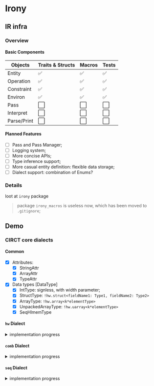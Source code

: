 # Irony

## IR infra

### Overview

#### Basic Components

| Objects     | Traits & Structs     | Macros               | Tests                 |
| ----------- | -------------------- | -------------------- | --------------------  |
| Entity      | :white_check_mark:   | :white_check_mark:   | :white_check_mark:    |
| Operation   | :white_check_mark:   | :white_check_mark:   | :white_check_mark:    |
| Constraint  | :white_check_mark:   | :white_check_mark:   | :white_check_mark:    |
| Environ     | :white_check_mark:   | :white_check_mark:   | :white_check_mark:    |
| Pass        | :white_large_square: | :white_large_square: | :white_large_square:  |
| Interpret   | :white_large_square: | :white_large_square: | :white_large_square:  |
| Parse/Print | :white_large_square: | :white_large_square: | :white_large_square:  |

#### Planned Features

- [ ] Pass and Pass Manager;
- [ ] Logging system;
- [ ] More concise APIs;
- [ ] Type inference support;
- [ ] More casual entity definition: flexible data storage;
- [ ] Dialect support: combination of Enums?

### Details

loot at `irony` package

> package `irony_macros` is useless now, which has been moved to `.gitignore`;

## Demo

### CIRCT core dialects

#### Common

- [x] Attributes:
  - [x] StringAttr
  - [x] ArrayAttr
  - [x] TypeAttr
- [x] Data types [DataType]
  - [x] IntType: signless, with width parameter;
  - [x] StructType: `!hw.struct<fieldName1: Type1, fieldName2: Type2>`
  - [x] ArrayType: `!hw.array<k*elementType>`
  - [x] UnpackedArrayType: `!hw.uarray<k*elementType>`
  - [x] SeqHlmemType

#### `hw` Dialect

<details>

<summary>implementation progress</summary>

- [x] Module structure [Operation]
  - [x] ModuleOp: `!hw.module<name: StringAttr, body: Region>`
    - [x] attributes: name, arg_names, output_names, arg_types, output_types
    - [x] constraints: `ModuleConstraint`
  - [x] InstanceOp: `!hw.instance<name: StringAttr, module: SymbolRefAttr, operands: ArrayAttr>`
    - [x] attrbutes: target_name & id, instance_name, arg_names, output_names, arg_types, output_types
    - [x] constraints: `ModuleConstraint`
  - [x] InputOp: **this is additional in Irony, since Irony doen't introduce region arguments**
  - [x] OutputOp: `!hw.output<operands: ArrayAttr>`
- [x] Miscellaneous [Operation]
  - [x] BitCastOp: `!hw.bitcast<operand: TypeAttr>`
  - [x] ConstantOp
  - [ ] Wire: **Optional**
- [ ] Aggregate
  - [x] AggregateConstantOp: this is hard to discribe,need **ArrayAttr**
  - [x] Array things: ArrayConcatOp ArrayCreateOp ArrayGetOp ArraySliceOp
  - [x] Struct things: StructCreateOp StructExplodeOp StructExtractOp StructInjectOp
  - [ ] constraints for ops above

</details>

#### `comb` Dialect

<details>

<summary>implementation progress</summary>

- [x] Variadic Op:     Add,    Mul,    And,    Or,    Xor
- [x] Binary Op:     DivU,    DivS,    ModU,    ModS,    Shl,    ShrU,    ShrS,    Sub
- [x] ICmp Op
- [x] CombParity, CombExtract, CombConcat, CombReplicate
- [x] CombMux2
- [ ] CombMux_k (*This is specific in irony-circt*)

</details>

#### `seq` Dialect

<details>

<summary>implementation progress</summary>

- [*] CompReg
- [*] Hlmem, read, write

</details>